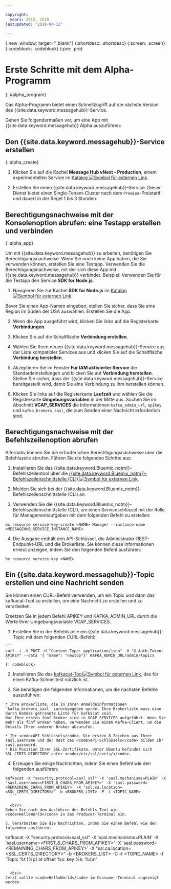 ```yaml
---

copyright:
  years: 2015, 2018
lastupdated: "2018-04-12"

---
```


{:new_window: target="_blank"}
{:shortdesc: .shortdesc}
{:screen: .screen}
{:codeblock: .codeblock}
{:pre: .pre}


# Erste Schritte mit dem Alpha-Programm
{: #alpha_program}

Das Alpha-Programm bietet einen Schnellzugriff auf die nächste Version des {{site.data.keyword.messagehub}}-Service. 

Gehen Sie folgendermaßen vor, um eine App mit {{site.data.keyword.messagehub}} Alpha auszuführen:


## Den {{site.data.keyword.messagehub}}-Service erstellen
{: alpha_create}


  1. Klicken Sie auf die Kachel **Message Hub vNext - Production**, einem experimentellen Service im [Katalog ![Symbol für externen Link](../../icons/launch-glyph.svg "Symbol für externen Link")](https://console.stage1.bluemix.net/catalog/labs/?search=vnext).</li>

  2. Erstellen Sie einen {{site.data.keyword.messagehub}}-Service. Dieser Dienst bietet einen Single-Tenant-Cluster nach dem <code>Premium</code>-Preistarif und dauert in der Regel 1 bis 3 Stunden. 
 


## Berechtigungsnachweise mit der Konsolenoption abrufen: eine Testapp erstellen und verbinden
{: alpha_app}

Um mit {{site.data.keyword.messagehub}} zu arbeiten, benötigen Sie Berechtigungsnachweise.
Wenn Sie noch keine App haben, die Sie verwenden können, erstellen Sie eine Testapp. Verwenden Sie die Berechtigungsnachweise, mit der sich diese App mit {{site.data.keyword.messagehub}} verbindet. Beispiel: Verwenden Sie für die Testapp den Service **SDK for Node.js**. 

  1. Navigieren Sie zur Kachel **SDK for Node.js** im [Katalog ![Symbol für externen Link](../../icons/launch-glyph.svg "Symbol für externen Link")](https://console.stage1.bluemix.net/catalog/starters/sdk-for-nodejs).
   
  Bevor Sie einen App-Namen eingeben, stellen Sie sicher, dass Sie eine Region im Süden der USA auswählen. Erstellen Sie die App.

  2. Wenn die App ausgeführt wird, klicken Sie links auf die Registerkarte **Verbindungen**.

  3. Klicken Sie auf die Schaltfläche **Verbindung erstellen**.

  4. Wählen Sie Ihren neuen {{site.data.keyword.messagehub}}-Service aus der Liste kompatibler Services aus und klicken Sie auf die Schaltfläche **Verbindung herstellen**.

  5. Akzeptieren Sie im Fenster **Für IAM aktivierter Service** die Standardeinstellungen und klicken Sie auf **Verbindung herstellen**.
  Stellen Sie sicher, dass der {{site.data.keyword.messagehub}}-Service bereitgestellt wird, damit Sie eine Verbindung zu ihm herstellen können.

  6. Klicken Sie links auf die Registerkarte **Laufzeit** und wählen Sie die Registerkarte **Umgebungsvariablen** in der Mitte aus. Suchen Sie im Abschnitt **VCAP_SERVICES** die Informationen <code>kafka_admin_url</code>, <code>apikey</code> und <code>kafka_brokers_sasl</code>, die zum Senden einer Nachricht erforderlich sind.
  
## Berechtigungsnachweise mit der Befehlszeilenoption abrufen
Alternativ können Sie die erforderlichen Berechtigungsnachweise über die Befehlszeile abrufen. Führen Sie die folgenden Schritte aus:

  1. Installieren Sie das {{site.data.keyword.Bluemix_notm}}-Befehlszeilentool über die [{{site.data.keyword.Bluemix_notm}}-Befehlszeilenschnittstelle (CLI) ![Symbol für externen Link](../../icons/launch-glyph.svg "Symbol für externen Link")](/docs/cli/index.html#overview).
  
  2. Melden Sie sich bei der {{site.data.keyword.Bluemix_notm}}-Befehlszeilenschnittstelle (CLI) an.
  
  3. Verwenden Sie die {{site.data.keyword.Bluemix_notm}}-Befehlszeilenschnittstelle (CLI), um einen Serviceschlüssel mit der Rolle für Managementaufgaben mit dem folgenden Befehl zu erstellen:
  ```
  bx resource service-key-create <NAME> Manager --instance-name <MESSAGEHUB_SERVICE_INSTANCE_NAME>
  ```
  4. Die Ausgabe enthält den API-Schlüssel, die Administrator-REST-Endpunkt-URL und die Brokerliste. Sie können diese Informationen erneut anzeigen, indem Sie den folgenden Befehl ausführen:
  ```
  bx resource service-key <NAME>
  ```

## Ein {{site.data.keyword.messagehub}}-Topic erstellen und eine Nachricht senden

Sie können einen CURL-Befehl verwenden, um ein Topic und dann das kafkacat-Tool zu erstellen, um eine Nachricht zu erstellen und zu verarbeiten. 

Ersetzen Sie in jedem Befehl APIKEY und KAFKA_ADMIN_URL durch die Werte Ihrer Umgebungsvariable VCAP_SERVICES.

  1. Erstellen Sie in der Befehlszeile ein {{site.data.keyword.messagehub}}-Topic mit dem folgenden CURL-Befehl:
  
    ```
    curl -i -X POST -H "Content-Type: application/json" -H "X-Auth-Token: APIKEY" --data '{ "name": "newtop"}' KAFKA_ADMIN_URL/admin/topics
    ```
    {: codeblock}

  2. Installieren Sie das [kafkacat-Tool![Symbol für externen Link](../../icons/launch-glyph.svg "Symbol für externen Link")](https://github.com/edenhill/kafkacat#install), das für einen Kafka-Schnelltest nützlich ist.
  
  3. Sie benötigen die folgenden Informationen, um die nächsten Befehle auszuführen:
  
    * Ihre Brokerliste, die in Ihren Anmeldeinformationen `kafka_brokers_sasl` zurückgegeben wurde. Ihre Brokerliste muss eine durch Kommas getrennte Liste für kafkacat sein.
	Nur Ihre ersten fünf Broker sind in VCAP_SERVICES aufgeführt. Wenn Sie mehr als fünf Broker haben, verwenden Sie einen Kafka-Client, um die Details Ihrer anderen Broker abzurufen. 
  
    * Ihr <code>API-Schlüssel</code>. Die ersten 8 Zeichen aus Ihrer sasl.username und der Rest des <code>API-Schlüssels</code> bilden Ihr sasl.password.
    * Die Position Ihrer SSL-Zertifikate. Unter Ubuntu befindet sich SSL_CERTS_DIRECTORY unter <code>/etc/ssl/certs/</code>.
  
  4. Erzeugen Sie einige Nachrichten, indem Sie einen Befehl wie den folgenden ausführen:
  ```
  kafkacat -X "security.protocol=sasl_ssl" -X 'sasl.mechanisms=PLAIN' -X 'sasl.username=<FIRST_8_CHARS_FROM_APIKEY>' -X 'sasl.password=<REMAINING_CHARS_FROM_APIKEY>' -X "ssl.ca.location=<SSL_CERTS_DIRECTORY>" -b <BROKERS_LIST> -P -t <TOPIC_NAME>
    ```
		
	<br/>
  Geben Sie nach dem Ausführen des Befehls Text wie <code>HelloWorld</code> in das Producer-Terminal ein.
  
  5. Verarbeiten Sie die Nachrichten, indem Sie einen Befehl wie den folgenden ausführen:
  ```
  kafkacat -X "security.protocol=sasl_ssl" -X 'sasl.mechanisms=PLAIN' -X 'sasl.username=<FIRST_8_CHARS_FROM_APIKEY>' -X 'sasl.password=<REMAINING_CHARS_FROM_APIKEY>' -X "ssl.ca.location=<SSL_CERTS_DIRECTORY>" -b <BROKERS_LIST> -C -t <TOPIC_NAME> -f 'Topic %t [%p] at offset %o: key %k: %s\n'
  ```
	
	<br/>
  Jetzt sollte <code>HelloWorld</code> im Consumer-Terminal angezeigt werden.

